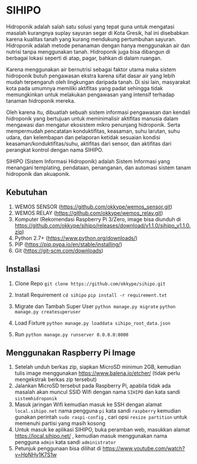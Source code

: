 # SIHIPO
Hidroponik adalah salah satu solusi yang tepat guna untuk mengatasi masalah kurangnya suplay sayuran segar di Kota Gresik, hal ini disebabkan karena kualitas tanah yang kurang mendukung pertumbuhan sayuran. Hidroponik adalah metode penanaman dengan hanya menggunakan air dan nutrisi tanpa menggunakan tanah. Hidroponik juga bisa dibangun di berbagai lokasi seperti di atap, pagar, bahkan di dalam ruangan.

Karena menggunakan air bernutrisi sebagai faktor utama maka sistem hidroponik butuh pengawasan ekstra karena sifat dasar air yang lebih mudah terpengaruh oleh lingkungan daripada tanah. Di sisi lain, masyarakat kota pada umumnya memiliki aktifitas yang padat sehingga tidak memungkinkan untuk melakukan pengawasan yang intensif terhadap tanaman hidroponik mereka.

Oleh karena itu, dibuatlah sebuah sistem informasi pengawasan dan kendali hidroponik yang bertujuan untuk meminimalisir aktifitas manusia dalam mengawasi dan mengatur ekosistem mikro penunjang hidroponik. Serta mempermudah pencatatan konduktifitas, keasaman, suhu larutan, suhu udara, dan kelembapan dan pelaporan ketidak sesuaian kondisi keasaman/konduktifitas/suhu, aktifitas dari sensor, dan aktifitas dari perangkat kontrol dengan nama SIHIPO.

SIHIPO (Sistem Informasi Hidroponik) adalah Sistem Informasi yang menangani templating, pendataan, penanganan, dan automasi sistem tanam hidroponik dan akuaponik.

## Kebutuhan

1. WEMOS SENSOR (https://github.com/okkype/wemos_sensor.git)
2. WEMOS RELAY (https://github.com/okkype/wemos_relay.git)
3. Komputer (Rekomendasi Raspberry Pi 3/Zero, image bisa diunduh di https://github.com/okkype/sihipo/releases/download/v1.1.0/sihipo_v1.1.0.zip)
4. Python 2.7+ (https://www.python.org/downloads/)
5. PIP (https://pip.pypa.io/en/stable/installing/)
6. Git (https://git-scm.com/downloads)

## Installasi

1. Clone Repo
   `git clone https://github.com/okkype/sihipo.git`

2. Install Requirement
   `cd sihipo`
   `pip install -r requirement.txt`

3. Migrate dan Tambah Super User
   `python manage.py migrate`
   `python manage.py createsuperuser`

4. Load Fixture
   `python manage.py loaddata sihipo_root_data.json`

5. Run
   `python manage.py runserver 0.0.0.0:8000`
   
## Menggunakan Raspberry Pi Image

1. Setelah unduh berkas zip, siapkan MicroSD minimun 2GB, kemudian tulis image menggunakan https://www.balena.io/etcher/ (tidak perlu mengekstrak berkas zip tersebut)
2. Jalankan MicroSD tersebut pada Raspberry Pi, apabila tidak ada masalah akan muncul SSID Wifi dengan nama `SIHIPO` dan kata sandi `sistemhidroponik`
3. Masuk jaringan Wifi kemudian masuk ke SSH dengan alamat `local.sihipo.net` nama pengguna `pi` kata sandi `raspberry` kemudian gunakan perintah `sudo raspi-config` , cari opsi `resize partition` untuk memenuhi partisi yang masih kosong
4. Untuk masuk ke aplikasi SIHIPO, buka peramban web, masukkan alamat https://local.sihipo.net/ , kemudian masuk menggunakan nama pengguna `admin` kata sandi `administrator`
5. Petunjuk penggunaan bisa dilihat di https://www.youtube.com/watch?v=HpNHy1K7S1w
